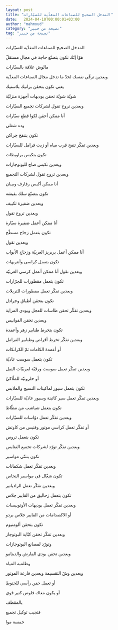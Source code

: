 ```yaml
---
layout: post
title: "المدخل الصحيح للصناعات المغذّية للسيّارات"
date:   2024-04-10T00:00:01+03:00
author: "mahmoud"
category: "نصيحة من خبير"
tag: "نصيحة من خبير"
---
```



المدخل الصحيح للصناعات المغذّية للسيّارات

هوّا إنّك تكون بتصنّع حاجة في مجال مستقلّ

مالوش علاقة بالسيّارات

وبعدين ترقّي نفسك لحدّ ما تدخل مجال الصناعات
المغذّية




يعني تكون بتحقن برانيك بلاستيك

شويّة شويّة تحقن بوديهات أجهزة منزليّة

وبعدين تروح تقول لشركات تجميع السيّارات

أنا ممكن أحقن لكوا قطع سيّارات

وده شغلي




تكون بتنفخ جراكن

وبعدين تفكّر تنفخ قرب مياه أو زيت فرامل للسيّارات




تكون بتكبس براويطات

وبعدين تكبس صاج للبوتوجازات

وبعدين تروح تقول لشركات التجميع

أنا ممكن أكبس رفارف وبيبان




تكون بتصنّع سلك بفيشة

وبعدين ضفيرة تكييف

وبعدين تروح تقول

أنا ممكن أعمل ضفيرة سيّارة




تكون بتعمل زجاج مسطّح

وبعدين تقول

أنا ممكن أعمل بربريز العربيّة وزجاج الأبواب




تكون بتعمل كراسي وأنتريهات

وبعدين تقول أنا ممكن أعمل كرسي العربيّة




تكون بتعمل مقطورات للجرّارات

وبعدين تفكّر تعمل مقطورات للتريلات




تكون بتحقن أطباق وجرادل

وبعدين تفكّر تحقن طاسات للعجل وبودي المراية

وبعدين تحقن الفوانيس




تكون بتخرط طنابير زهر وأعمدة

وبعدين تفكّر تخرط أقراص وطنابير الفرامل

أو أعمدة الكامات ثمّ الكرانكات




تكون بتعمل سوست عاديّة

وبعدين تفكّر تعمل سوست ورقيّة لعربيّات النقل

أو حلزونيّة للملّاكيّ




تكون بتعمل سيور لماكينات النسيج والملابس

وبعدين تفكّر تعمل سير كاتينة وسيور عاديّة للسيّارات




تكون بتعمل شباشب من مطّاط

وبعدين تفكّر تعمل دوّاسات للسيّارات

أو تفكّر تعمل كراسي موتور وفتيس من كاوتش




تكون بتعمل تروس

وبعدين تفكّر تورّد لشركات تجميع الفتايس




تكون بتتنّي مواسير

وبعدين تفكّر تعمل شكمانات




تكون شغّال في مواسير النحاس

وبعدين تفكّر تعمل الرادياتير




تكون بتعمل زحاليق من الفايبر جلاس

وبعدين تفكّر تعمل بوديهات الأوتوبيسات

أو الاكصدامات من الفايبر جلاس بردو




تكون بتحقن ألومنيوم

وبعدين تفكّر تحقن كبّاية البوتوجاز

وتورّد لمصانع البوتوجازات

وبعدين تحقن بودي المارش والدينامو

وطلمبة المياه

وبعدين وشّ التقسيمة وبعدين فارغة الموتور

أو تعمل حقن رأسي للجنوط




أو يكون معاك فلوس كتير قوي

بالمقطف

فتجيب توكيل تجميع




خمسة موا
